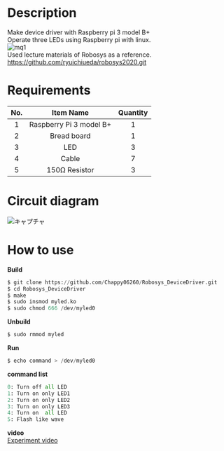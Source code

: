 # Description
Make device driver with Raspberry pi 3 model B+ <br>
Operate three LEDs using Raspberry pi with linux. <br>
![mq1](https://user-images.githubusercontent.com/50652151/101313947-dedbd500-389a-11eb-9bba-37b5c9db4200.jpg) <br>
Used lecture materials of Robosys as a reference. <br>
https://github.com/ryuichiueda/robosys2020.git


# Requirements

|No.|Item Name|Quantity|
|:---:|:---:|:---:|
|1|Raspberry Pi 3 model B+|1|
|2|Bread board|1|
|3|LED|3|
|4|Cable|7|
|5|150Ω Resistor|3|

# Circuit diagram
![キャプチャ](https://user-images.githubusercontent.com/50652151/101168661-19692600-367f-11eb-98eb-d5c2cc75d4ee.PNG)

# How to use
**Build**
```python
$ git clone https://github.com/Chappy06260/Robosys_DeviceDriver.git
$ cd Robosys_DeviceDriver
$ make 
$ sudo insmod myled.ko
$ sudo chmod 666 /dev/myled0 
```
**Unbuild**
```python
$ sudo rmmod myled
```

**Run**
```python
$ echo command > /dev/myled0
```

**command list** <br>
```python
0: Turn off all LED 
1: Turn on only LED1 
2: Turn on only LED2 
3: Turn on only LED3 
4: Turn on  all LED 
5: Flash like wave
```

**video** <br>
[Experiment video](https://youtu.be/g7YNr11Z7pQ)
